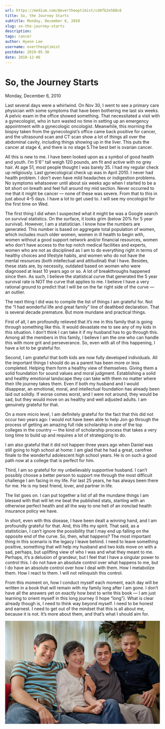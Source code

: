 ```yaml
---
url: https://medium.com/@evertheoptimist/cd4fb2e588c6
title: So, the Journey Starts
subtitle: Monday, December 6, 2010
slug: so-the-journey-starts
description: 
tags: cancer
author: Hyeon Lee
username: evertheoptimist
postdate: 2019-05-30
date: 2010-12-06
---
```


# So, the Journey Starts

Monday, December 6, 2010

Last several days were a whirlwind. On Nov 30, I went to see a primary care physician with some symptoms that have been bothering me last six weeks. A pelvic exam in the office showed something. That necessitated a visit with a gynecologist, who in turn wasted no time in setting up an emergency appointment with a gynecologic oncologist. Meanwhile, this morning the biopsy taken from the gynecologist’s office came back positive for cancer, and the ultrasound scan and CT scan show a lot of things all over the abdominal cavity, including things showing up in the liver. This puts the cancer at stage 4, and there is no stage 5.The best bet is ovarian cancer.

All this is new to me. I have been looked upon as a symbol of good health and youth. I’m 5'6'’ tall weigh 120 pounds, am fit and active with no grey hair. At age 51, most people thought I was barely 35. I had my regular check up religiously. Last gynecological check up was in April 2010. I never had health problem. I don’t even have mild headaches or indigestion problems. No symptoms whatsoever until about six weeks ago when I started to be a bit short on breath and feel full around my mid section. Never occurred to me that it might be cancer — none of these was severe. From that to this in just about 4–5 days. I have a lot to get used to. I will see my oncologist for the first time on Wed.

The first thing I did when I suspected what it might be was a Google search on survival statistics. On the surface, it looks grim (below 20% for 5 year survival). However, I am a statistician. I know how the numbers are generated. This number is based on aggregate total population of women, which includes much older women, women in ill health to begin with, women without a good support network and/or financial resources, women who don’t have access to the top notch medical facilities and experts, women who are not as disciplined as I am to do everything right in terms of healthy choices and lifestyle habits, and women who do not have the mental resources (both intellectual and attitudinal) that I have. Besides, these stats are, by necessity, outdated based on women who were diagnosed at least 10 years ago or so. A lot of breakthroughs happened since then. As such, I believe the statistical curve that generated the 5 year survival rate is NOT the curve that applies to me. I believe I have a very rational ground to predict that I will be on the far right side of the curve — an outlier.

The next thing I did was to compile the list of things I am grateful for. Not the “I had wonderful life and great family” line of deathbed declaration. That is several decade premature. But more mundane and practical things.

First of all, I am profoundly relieved that it’s me in this family that is going through something like this. It would devastate me to see any of my kids in this situation. I don’t think I can take it if my husband has to go through this. Among all the members in this family, I believe I am the one who can handle this with more grit and perseverance. So, even with all of this happening, I have a lot to be grateful for.

Second, I am grateful that both kids are now fully developed individuals. All the important things I should do as a parent has been more or less completed. Helping them form a healthy view of themselves. Giving them a solid foundation for sound values and moral judgment. Establishing a solid and healthy emotional landscape they can take with them no matter where their life journey takes them. Even if both my husband and I would disappear, an emotional, moral, and intellectual foundation has already been laid out solidly. If worse comes worst, and I were not around, they would be sad, but they would move on as healthy and well adjusted adults. I am genuinely grateful for that.

On a more micro level, I am definitely grateful for the fact that this did not occur two years ago: I would not have been able to help Jon go through the process of getting an amazing full ride scholarship in one of the top colleges in the country — the kind of scholarship process that takes a very long time to build up and requires a lot of strategizing to do.

I am also grateful that it did not happen three years ago when Daniel was still going to high school at home: I am glad that he had a great, carefree finale to the wonderful adolescent high school years. He is on such a good path now at a college that is perfect for him.

Third, I am so grateful for my unbelievably supportive husband. I can’t possibly choose a better person to support me through the most difficult challenge I am facing in my life. For last 25 years, he has always been there for me. He is my best friend, lover, and partner in life.

The list goes on. I can put together a list of all the mundane things I am blessed with that will let me beat the published stats, starting with an otherwise perfect health and all the way to one hell of an ironclad health insurance policy we have.

In short, even with this disease, I have been dealt a winning hand, and I am profoundly grateful for that. And, this lifts my spirit. 
That said, as a statistician, I can’t ignore the possibility that I may end up falling on the opposite end of the curve. So, then, what happens? The most important thing in this scenario is the legacy I leave behind. I need to leave something positive, something that will help my husband and two kids move on with a sad, perhaps, but uplifting view of who I was and what they meant to me. Perhaps, it’s a delusion of grandeur, but I feel that I have a singular power to control this. I do not have an absolute control over what happens to me, but I do have an absolute control over how I deal with them. How I metabolize them. How I react to them. I will not relinquish this control.

From this moment on, how I conduct myself each moment, each day will be written in a book that will remain with my family long after I am gone. I don’t have all the answers yet on exactly how best to write this book — I am just learning to orient myself in this long journey (I hope “long”). What is clear already though is, I need to think way beyond myself. I need to be honest and earnest. I need to get out of the mindset that this is all about me, because it is not. It’s more about them, and that’s what I should aim for.

![June 2012 — seven months before Hyeon passed away](./assets/1*tFrrpd88T8RG_KKCRJR_WQ.png)
